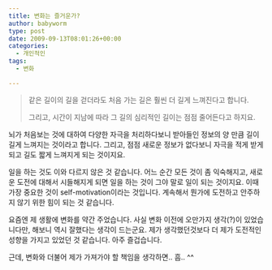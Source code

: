 ```yaml
---
title: 변화는 즐거운가?
author: babyworm
type: post
date: 2009-09-13T08:01:26+00:00
categories:
  - 개인적인
tags:
  - 변화

---
```

> 같은 길이의 길을 걷더라도 처음 가는 길은 훨씬 더 길게 느껴진다고 합니다.
>
>그리고, 시간이 지남에 따라 그 길의 심리적인 길이는 점점 줄어든다고 하지요. </span>

뇌가 처음보는 것에 대하여 다양한 자극을 처리하다보니 받아들인 정보의 양 만큼 길이 길게 느껴지는 것이라고 합니다. 그리고, 점점 새로운 정보가 없다보니 자극을 적게 받게되고 길도 짧게 느껴지게 되는 것이지요.

일을 하는 것도 이와 다르지 않은 것 같습니다. 어느 순간 모든 것이 좀 익숙해지고, 새로운 도전에 대해서 시들해지게 되면 일을 하는 것이 그야 말로 일이 되는 것이지요. 이때 가장 중요한 것이 self-motivation이라는 것입니다. 계속해서 뭔가에 도전하고 안주하지 않기 위한 힘이 되는 것 같습니다.

요즘엔 제 생활에 변화를 약간 주었습니다. 사실 변화 이전에 오만가지 생각(?)이 있었습니다만, 해보니 역시 잘했다는 생각이 드는군요. 제가 생각했던것보다 더 제가 도전적인 성향을 가지고 있었던 것 같습니다. 아주 즐겁습니다.

근데, 변화와 더불어 제가 가져가야 할 책임을 생각하면.. 흠.. ^^
